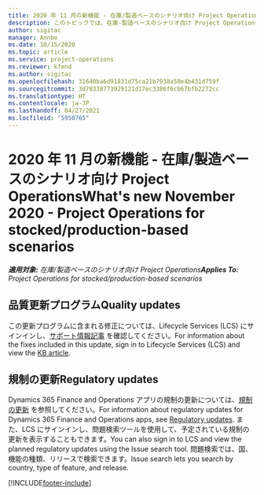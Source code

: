 ```yaml
---
title: 2020 年 11 月の新機能 - 在庫/製造ベースのシナリオ向け Project Operations
description: このトピックでは、在庫-製造ベースのシナリオ向け Project Operations の 2020 年 11 月リリースで利用可能な品質更新について説明します。
author: sigitac
manager: Annbe
ms.date: 10/15/2020
ms.topic: article
ms.service: project-operations
ms.reviewer: kfend
ms.author: sigitac
ms.openlocfilehash: 31640ba6d91831d75ca21b7938a50e4b431d759f
ms.sourcegitcommit: 3d78338773929121d17ec3386f6cb67bfb2272cc
ms.translationtype: HT
ms.contentlocale: ja-JP
ms.lasthandoff: 04/27/2021
ms.locfileid: "5950765"
---
```

# <a name="whats-new-november-2020---project-operations-for-stockedproduction-based-scenarios"></a><span data-ttu-id="deb05-103">2020 年 11 月の新機能 - 在庫/製造ベースのシナリオ向け Project Operations</span><span class="sxs-lookup"><span data-stu-id="deb05-103">What's new November 2020 - Project Operations for stocked/production-based scenarios</span></span>

<span data-ttu-id="deb05-104">_**適用対象:** 在庫/製造ベースのシナリオ向け Project Operations_</span><span class="sxs-lookup"><span data-stu-id="deb05-104">_**Applies To:** Project Operations for stocked/production-based scenarios_</span></span>

## <a name="quality-updates"></a><span data-ttu-id="deb05-105">品質更新プログラム</span><span class="sxs-lookup"><span data-stu-id="deb05-105">Quality updates</span></span>

<span data-ttu-id="deb05-106">この更新プログラムに含まれる修正については、Lifecycle Services (LCS) にサインインし、[サポート情報記事](https://fix.lcs.dynamics.com/Issue/Details?bugId=488609&amp;dbType=3&amp;qc=8251e8e1d5e2386de850599926c1adc3fec8e2ba25308036d22cdfe0a1c28fc7) を確認してください。</span><span class="sxs-lookup"><span data-stu-id="deb05-106">For information about the fixes included in this update, sign in to Lifecycle Services (LCS) and view the [KB article](https://fix.lcs.dynamics.com/Issue/Details?bugId=488609&amp;dbType=3&amp;qc=8251e8e1d5e2386de850599926c1adc3fec8e2ba25308036d22cdfe0a1c28fc7).</span></span>

## <a name="regulatory-updates"></a><span data-ttu-id="deb05-107">規制の更新</span><span class="sxs-lookup"><span data-stu-id="deb05-107">Regulatory updates</span></span>

<span data-ttu-id="deb05-108">Dynamics 365 Finance and Operations アプリの規制の更新については、[規制の更新](/dynamics365/finance/localizations/regulatory-updates) を参照してください。</span><span class="sxs-lookup"><span data-stu-id="deb05-108">For information about regulatory updates for Dynamics 365 Finance and Operations apps, see [Regulatory updates](/dynamics365/finance/localizations/regulatory-updates).</span></span> <span data-ttu-id="deb05-109">また、LCS にサインインし、問題検索ツールを使用して、予定されている規制の更新を表示することもできます。</span><span class="sxs-lookup"><span data-stu-id="deb05-109">You can also sign in to LCS and view the planned regulatory updates using the Issue search tool.</span></span> <span data-ttu-id="deb05-110">問題検索では、国、機能の種類、リリースで検索できます。</span><span class="sxs-lookup"><span data-stu-id="deb05-110">Issue search lets you search by country, type of feature, and release.</span></span>


[!INCLUDE[footer-include](../../includes/footer-banner.md)]